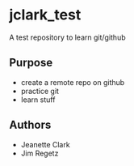 # jclark_test
A test repository to learn git/github

## Purpose

- create a remote repo on github
- practice git
- learn stuff

## Authors

- Jeanette Clark
- Jim Regetz

